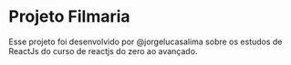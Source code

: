 # Projeto Filmaria

Esse projeto foi desenvolvido por @jorgelucasalima sobre os estudos de ReactJs do curso de reactjs do zero ao avançado.

